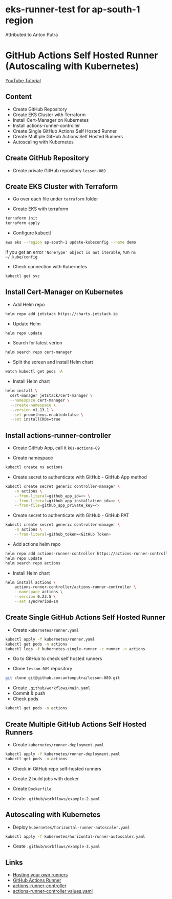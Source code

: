 # eks-runner-test for ap-south-1 region
Attributed to Anton Putra
# GitHub Actions Self Hosted Runner (Autoscaling with Kubernetes)

[YouTube Tutorial](https://youtu.be/lD0t-UgKfEo)

## Content

- Create GitHub Repository
- Create EKS Cluster with Terraform
- Install Cert-Manager on Kubernetes
- Install actions-runner-controller
- Create Single GitHub Actions Self Hosted Runner
- Create Multiple GitHub Actions Self Hosted Runners
- Autoscaling with Kubernetes

## Create GitHub Repository

- Create private GitHub repository `lesson-089`


## Create EKS Cluster with Terraform

- Go over each file under `terraform` folder

- Create EKS with terraform
```bash
terraform init
terraform apply
```

- Configure kubectl
```bash
aws eks --region ap-south-1 update-kubeconfig --name demo
```
if you get an error `'NoneType' object is not iterable`, run `rm ~/.kube/config`

- Check connection with Kubernetes
```bash
kubectl get svc
```
## Install Cert-Manager on Kubernetes

- Add Helm repo
```bash
helm repo add jetstack https://charts.jetstack.io
```

- Update Helm
```bash
helm repo update
```

- Search for latest verion
```bash
helm search repo cert-manager
```

- Split the screen and install Helm chart
```bash
watch kubectl get pods -A
```

- Install Helm chart
```bash
helm install \
  cert-manager jetstack/cert-manager \
  --namespace cert-manager \
  --create-namespace \
  --version v1.13.1 \
  --set prometheus.enabled=false \
  --set installCRDs=true
```

## Install actions-runner-controller

- Create GitHub App, call it `k8s-actions-89`

- Create namespace
```bash
kubectl create ns actions
```

- Create secret to authenticate with GitHub - GitHub App method
```bash
kubectl create secret generic controller-manager \
    -n actions \
    --from-literal=github_app_id=<> \
    --from-literal=github_app_installation_id=<> \
    --from-file=github_app_private_key=<>
```

- Create secret to authenticate with GitHub - GitHub PAT
```bash
kubectl create secret generic controller-manager \
    -n actions \
    --from-literal=github_token=<GitHub Token>
```

- Add actions  helm repo
```bash
helm repo add actions-runner-controller https://actions-runner-controller.github.io/actions-runner-controller
helm repo update
helm search repo actions
```

- Install Helm chart
```bash
helm install actions \
    actions-runner-controller/actions-runner-controller \
    --namespace actions \
    --version 0.23.5 \
    --set syncPeriod=1m
```

## Create Single GitHub Actions Self Hosted Runner 

- Create `kubernetes/runner.yaml`
```bash
kubectl apply -f kubernetes/runner.yaml
kubectl get pods -n actions
kubectl logs -f kubernetes-single-runner -c runner -n actions
```

- Go to GitHub to check self hosted runners

- Clone `lesson-089` repository
```bash
git clone git@github.com:antonputra/lesson-089.git
```

- Create `.github/workflows/main.yaml`
- Commit & push
- Check pods
```bash
kubectl get pods -n actions
```

## Create Multiple GitHub Actions Self Hosted Runners

- Create `kubernetes/runner-deployment.yaml`
```bash
kubectl apply -f kubernetes/runner-deployment.yaml
kubectl get pods -n actions
```

- Check in GitHub repo self-hosted runners

- Create 2 build jobs with docker

- Create `Dockerfile`

- Ceate `.github/workflows/example-2.yaml`

## Autoscaling with Kubernetes

- Deploy `kubernetes/horizontal-runner-autoscaler.yaml`
```bash
kubectl apply -f kubernetes/horizontal-runner-autoscaler.yaml
```

- Ceate `.github/workflows/example-3.yaml`

## Links

- [Hosting your own runners](https://docs.github.com/en/actions/hosting-your-own-runners)
- [GitHub Actions Runner](https://github.com/actions/runner)
- [actions-runner-controller](https://github.com/actions-runner-controller/actions-runner-controller)
- [actions-runner-controller values.yaml](https://github.com/actions-runner-controller/actions-runner-controller/blob/master/charts/actions-runner-controller/values.yaml)
